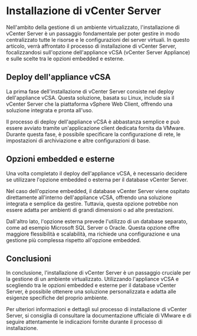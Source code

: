 # Installazione di vCenter Server

Nell'ambito della gestione di un ambiente virtualizzato, l'installazione di vCenter Server è un passaggio fondamentale per poter gestire in modo centralizzato tutte le risorse e le configurazioni dei server virtuali. In questo articolo, verrà affrontato il processo di installazione di vCenter Server, focalizzandosi sull'opzione dell'appliance vCSA (vCenter Server Appliance) e sulle scelte tra le opzioni embedded e esterne.

## Deploy dell'appliance vCSA

La prima fase dell'installazione di vCenter Server consiste nel deploy dell'appliance vCSA. Questa soluzione, basata su Linux, include sia il vCenter Server che la piattaforma vSphere Web Client, offrendo una soluzione integrata e pronta all'uso.

Il processo di deploy dell'appliance vCSA è abbastanza semplice e può essere avviato tramite un'applicazione client dedicata fornita da VMware. Durante questa fase, è possibile specificare la configurazione di rete, le impostazioni di archiviazione e altre configurazioni di base.

## Opzioni embedded e esterne

Una volta completato il deploy dell'appliance vCSA, è necessario decidere se utilizzare l'opzione embedded o esterna per il database vCenter Server. 

Nel caso dell'opzione embedded, il database vCenter Server viene ospitato direttamente all'interno dell'appliance vCSA, offrendo una soluzione integrata e semplice da gestire. Tuttavia, questa opzione potrebbe non essere adatta per ambienti di grandi dimensioni o ad alte prestazioni.

Dall'altro lato, l'opzione esterna prevede l'utilizzo di un database separato, come ad esempio Microsoft SQL Server o Oracle. Questa opzione offre maggiore flessibilità e scalabilità, ma richiede una configurazione e una gestione più complessa rispetto all'opzione embedded.

## Conclusioni

In conclusione, l'installazione di vCenter Server è un passaggio cruciale per la gestione di un ambiente virtualizzato. Utilizzando l'appliance vCSA e scegliendo tra le opzioni embedded e esterne per il database vCenter Server, è possibile ottenere una soluzione personalizzata e adatta alle esigenze specifiche del proprio ambiente.

Per ulteriori informazioni e dettagli sul processo di installazione di vCenter Server, si consiglia di consultare la documentazione ufficiale di VMware e di seguire attentamente le indicazioni fornite durante il processo di installazione.